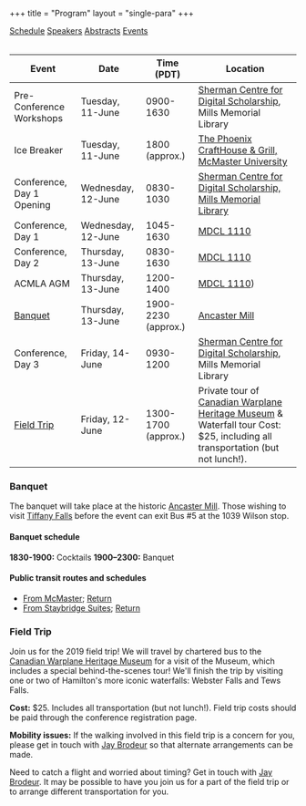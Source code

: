 +++
title = "Program"
layout = "single-para"
+++

<div class="program expanded button-group">
  <a href="../schedule" class="button">Schedule</a>
  <a href="../speakers" class="button">Speakers</a>
  <a href="../abstracts" class="button">Abstracts</a>
  <a href="../events" class="button active">Events</a>
</div>
<br />


| Event | Date | Time (PDT) | Location|
|------|-------|-------|-------|
|Pre-Conference Workshops|Tuesday, 11-June|0900-1630|[Sherman Centre for Digital Scholarship](https://scds.ca/), Mills Memorial Library |
|Ice Breaker|Tuesday, 11-June|1800 (approx.)|[The Phoenix CraftHouse & Grill, McMaster University](https://www.phoenixmcmaster.com/)|
|Conference, Day 1 Opening|Wednesday, 12-June|0830-1030|[Sherman Centre for Digital Scholarship, Mills Memorial Library](https://goo.gl/maps/GxozpNKJKow)|
|Conference, Day 1|Wednesday, 12-June|1045-1630|[MDCL 1110](https://goo.gl/maps/5gCfojEqTrF2)|
|Conference, Day 2|Thursday, 13-June|0830-1630|[MDCL 1110](https://goo.gl/maps/5gCfojEqTrF2)|
|ACMLA AGM|Thursday, 13-June|1200-1400|[MDCL 1110](https://goo.gl/maps/5gCfojEqTrF2))|
|[Banquet](#Banquet)|Thursday, 13-June|1900-2230 (approx.)|[Ancaster Mill](https://goo.gl/maps/jLZvRUAbPxy)|
|Conference, Day 3|Friday, 14-June|0930-1200|[Sherman Centre for Digital Scholarship](https://scds.ca/), Mills Memorial Library|
|[Field Trip](#field-trip)|Friday, 12-June|1300-1700 (approx.)|Private tour of [Canadian Warplane Heritage Museum](https://www.warplane.com/) & Waterfall tour Cost: $25, including all transportation (but not lunch!).|

### <a name="Banquet"></a>Banquet  
The banquet will take place at the historic [Ancaster Mill](https://goo.gl/maps/jLZvRUAbPxy). Those wishing to visit [Tiffany Falls]() before the event can exit Bus #5 at the 1039 Wilson stop.

#### Banquet schedule
**1830-1900:** Cocktails
**1900–2300:** Banquet  

#### Public transit routes and schedules
- [From McMaster](https://goo.gl/yMfbG6); [Return](https://goo.gl/hb8Umy)
- [From Staybridge Suites](https://goo.gl/gYrZB6); [Return](https://goo.gl/8vVHpX)
  
### <a name="Field Trip"></a>Field Trip  
Join us for the 2019 field trip! We will travel by chartered bus to the [Canadian Warplane Heritage Museum](https://www.warplane.com/) for a visit of the Museum, which includes a special behind-the-scenes tour! We'll finish the trip by visiting one or two of Hamilton's more iconic waterfalls: Webster Falls and Tews Falls. 

**Cost:** $25. Includes all transportation (but not lunch!). Field trip costs should be paid through the conference registration page.

**Mobility issues:** If the walking involved in this field trip is a concern for you, please get in touch with [Jay Brodeur](mailto:brodeujj@mcmaster.ca) so that alternate arrangements can be made.

Need to catch a flight and worried about timing? Get in touch with [Jay Brodeur](mailto:brodeujj@mcmaster.ca). It may be possible to have you join us for a part of the field trip or to arrange different transportation for you.